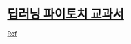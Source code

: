 # [딥러닝 파이토치 교과서](https://www.google.com/search?q=%EB%94%A5%EB%9F%AC%EB%8B%9D+%ED%8C%8C%EC%9D%B4%ED%86%A0%EC%B9%98+%EA%B5%90%EA%B3%BC%EC%84%9C)

[Ref](https://github.com/gilbutITbook/080289)